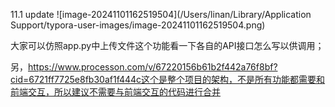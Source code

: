 11.1 update
![image-20241101162519504](/Users/linan/Library/Application Support/typora-user-images/image-20241101162519504.png)

大家可以仿照app.py中上传文件这个功能看一下各自的API接口怎么写以供调用；

另，https://www.processon.com/v/67220156b61b2f442a76f8bf?cid=6721ff7725e8fb30af1f444c这个是整个项目的架构，不是所有功能都需要和前端交互，所以建议不需要与前端交互的代码进行合并
